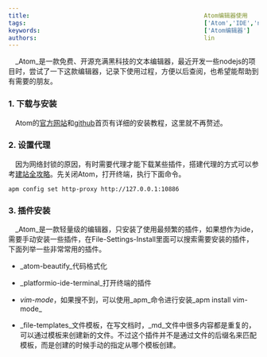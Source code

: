 ```yaml
---
title:                                                 Atom编辑器使用
tags:                                                  ['Atom','IDE','nodejs']
keywords:                                              ['Atom编辑器']
authors:                                               lin
---
```


 _Atom_是一款免费、开源充满黑科技的文本编辑器，最近开发一些nodejs的项目时，尝试了一下这款编辑器，记录下使用过程，方便以后查阅，也希望能帮助到有需要的朋友。

### 1. 下载与安装

 Atom的[官方网站](https://atom.io/)和[github](https://github.com/atom/atom)首页有详细的安装教程，这里就不再赘述。

### 2. 设置代理

 因为网络封锁的原因，有时需要代理才能下载某些插件，搭建代理的方式可以参考[建站全攻略](/docs/set-up-site/your-site-in-one)。先关闭Atom，打开终端，执行下面命令。

    apm config set http-proxy http://127.0.0.1:10886

### 3. 插件安装

 _Atom_是一款轻量级的编辑器，只安装了使用最频繁的插件，如果想作为ide，需要手动安装一些插件，在File-Settings-Install里面可以搜索需要安装的插件，下面列举一些非常常用的插件。

-   _atom-beautify_代码格式化

-   _platformio-ide-terminal_打开终端的插件
-   _vim-mode_，如果搜不到，可以使用_apm_命令进行安装_apm install vim-mode_
-   _file-templates_文件模板，在写文档时，_md_文件中很多内容都是重复的，可以通过模板来创建新的文件。不过这个插件并不是通过文件的后缀名来匹配模板，而是创建的时候手动的指定从哪个模板创建。
